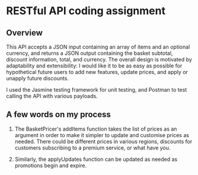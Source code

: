 # RESTful API coding assignment

## Overview

This API accepts a JSON input containing an array of items and an optional currency, and returns a JSON output containing the basket subtotal, discount information, total, and currency. The overall design is motivated by adaptability and extensibility: I would like it to be as easy as possible for hypothetical future users to add new features, update prices, and apply or unapply future discounts.

I used the Jasmine testing framework for unit testing, and Postman to test calling the API with various payloads.

## A few words on my process

1. The BasketPricer's addItems function takes the list of prices as an argument in order to make it simpler to update and customise prices as needed. There could be different prices in various regions, discounts for customers subscribing to a premium service, or what have you.

2. Similarly, the applyUpdates function can be updated as needed as promotions begin and expire. 
